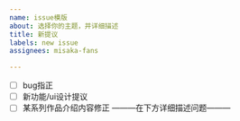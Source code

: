 ```yaml
---
name: issue模版
about: 选择你的主题，并详细描述
title: 新提议
labels: new issue
assignees: misaka-fans

---
```


- [ ]  bug指正
- [ ] 新功能/ui设计提议
- [ ] 某系列作品介绍内容修正
———在下方详细描述问题———
